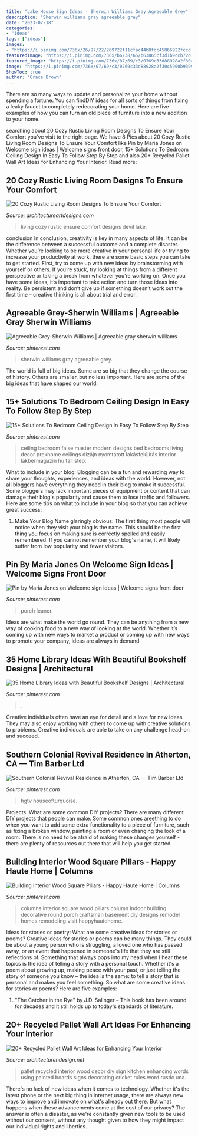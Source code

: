 ```yaml
---
title: "Lake House Sign Ideas - Sherwin Williams Gray Agreeable Grey"
description: "Sherwin williams gray agreeable grey"
date: "2023-07-18"
categories:
- "ideas"
tags: ["ideas"]
images:
- "https://i.pinimg.com/736x/26/97/22/269722f11cfac44b8fdc45866922fccd.jpg"
featuredImage: "https://i.pinimg.com/736x/b6/38/65/b63865cf3d1b9ccb72d15912491ad06e.jpg"
featured_image: "https://i.pinimg.com/736x/07/69/c3/0769c33d88928a2f30c5900b9399d275.jpg"
image: "https://i.pinimg.com/736x/07/69/c3/0769c33d88928a2f30c5900b9399d275.jpg"
ShowToc: true
author: "Grace Brown"
---
```



There are so many ways to update and personalize your home without spending a fortune. You can findDIY ideas for all sorts of things from fixing a leaky faucet to completely redecorating your home. Here are five examples of how you can turn an old piece of furniture into a new addition to your home.

	

		
searching about 20 Cozy Rustic Living Room Designs To Ensure Your Comfort you've visit to the right page. We have 8 Pics about 20 Cozy Rustic Living Room Designs To Ensure Your Comfort like Pin by Maria Jones on Welcome sign ideas | Welcome signs front door, 15+ Solutions To Bedroom Ceiling Design In Easy To Follow Step By Step and also 20+ Recycled Pallet Wall Art Ideas for Enhancing Your Interior. Read more:
		
    
## 20 Cozy Rustic Living Room Designs To Ensure Your Comfort

<img loading=lazy src="https://www.architectureartdesigns.com/wp-content/uploads/2015/01/20-Cozy-Rustic-Living-Room-Designs-To-Ensure-Your-Comfort-6-630x945.jpg" onerror="this.onerror=null;this.src='https://tse2.mm.bing.net/th?id=OIP.yelBldwJ2WbNgw67TlhwdwHaLH&amp;pid=15.1';" alt="20 Cozy Rustic Living Room Designs To Ensure Your Comfort">

_Source: architectureartdesigns.com_

>living cozy rustic ensure comfort designs devil lake. 

	

conclusion
In conclusion, creativity is key in many aspects of life. It can be the difference between a successful outcome and a complete disaster. Whether you’re looking to be more creative in your personal life or trying to increase your productivity at work, there are some basic steps you can take to get started.
First, try to come up with new ideas by brainstorming with yourself or others. If you’re stuck, try looking at things from a different perspective or taking a break from whatever you’re working on. Once you have some ideas, it’s important to take action and turn those ideas into reality. Be persistent and don’t give up if something doesn’t work out the first time – creative thinking is all about trial and error.

    
## Agreeable Grey-Sherwin Williams | Agreeable Gray Sherwin Williams

<img loading=lazy src="https://i.pinimg.com/736x/07/69/c3/0769c33d88928a2f30c5900b9399d275.jpg" onerror="this.onerror=null;this.src='https://tse2.mm.bing.net/th?id=OIP.kVva7KBxrNy2Kn5MdAJOHwHaJ3&amp;pid=15.1';" alt="Agreeable Grey-Sherwin Williams | Agreeable gray sherwin williams">

_Source: pinterest.com_

>sherwin williams gray agreeable grey. 

	

The world is full of big ideas. Some are so big that they change the course of history. Others are smaller, but no less important. Here are some of the big ideas that have shaped our world.

    
## 15+ Solutions To Bedroom Ceiling Design In Easy To Follow Step By Step

<img loading=lazy src="https://i.pinimg.com/736x/b6/38/65/b63865cf3d1b9ccb72d15912491ad06e.jpg" onerror="this.onerror=null;this.src='https://tse3.mm.bing.net/th?id=OIP.CT0bd6nP-nQbYH_LOvKJ4QHaLJ&amp;pid=15.1';" alt="15+ Solutions To Bedroom Ceiling Design In Easy To Follow Step By Step">

_Source: pinterest.com_

>ceiling bedroom false master modern designs bed bedrooms living decor prekhome ceilings dizájn nyomtatott lakásfelújítás interior lakbermagazin hu fall step. 

	

What to include in your blog:
Blogging can be a fun and rewarding way to share your thoughts, experiences, and ideas with the world. However, not all bloggers have everything they need in their blog to make it successful. Some bloggers may lack important pieces of equipment or content that can damage their blog's popularity and cause them to lose traffic and followers. Here are some tips on what to include in your blog so that you can achieve great success:
1. Make Your Blog Name glaringly obvious: The first thing most people will notice when they visit your blog is the name. This should be the first thing you focus on making sure is correctly spelled and easily remembered. If you cannot remember your blog's name, it will likely suffer from low popularity and fewer visitors.


    
## Pin By Maria Jones On Welcome Sign Ideas | Welcome Signs Front Door

<img loading=lazy src="https://i.pinimg.com/736x/c9/b0/0a/c9b00ae42a3a77cac4dc3e815aeb8151.jpg" onerror="this.onerror=null;this.src='https://tse3.mm.bing.net/th?id=OIP.veFNKlF81rCIVy6xDnFstwHaJ4&amp;pid=15.1';" alt="Pin by Maria Jones on Welcome sign ideas | Welcome signs front door">

_Source: pinterest.com_

>porch leaner. 

	

Ideas are what make the world go round. They can be anything from a new way of cooking food to a new way of looking at the world. Whether it’s coming up with new ways to market a product or coming up with new ways to promote your company, ideas are always in demand.

    
## 35 Home Library Ideas With Beautiful Bookshelf Designs | Architectural

<img loading=lazy src="https://i.pinimg.com/736x/26/97/22/269722f11cfac44b8fdc45866922fccd.jpg" onerror="this.onerror=null;this.src='https://tse4.mm.bing.net/th?id=OIP.DTTCB6a12FrvLZeRbp_lrAHaJ-&amp;pid=15.1';" alt="35 Home Library Ideas with Beautiful Bookshelf Designs | Architectural">

_Source: pinterest.com_

>. 

	

Creative individuals often have an eye for detail and a love for new ideas. They may also enjoy working with others to come up with creative solutions to problems. Creative individuals are able to take on any challenge head-on and succeed.

    
## Southern Colonial Revival Residence In Atherton, CA — Tim Barber Ltd

<img loading=lazy src="https://i.pinimg.com/736x/7d/55/61/7d5561b1c9003ce074cc2f2fb5852b98.jpg" onerror="this.onerror=null;this.src='https://tse2.mm.bing.net/th?id=OIP.CyIJXQO3e74ByginmMU7eAHaLH&amp;pid=15.1';" alt="Southern Colonial Revival Residence in Atherton, CA — Tim Barber Ltd">

_Source: pinterest.com_

>hgtv houseofturquoise. 

	

Projects: What are some common DIY projects?
There are many different DIY projects that people can make. Some common ones areething to do when you want to add some extra functionality to a piece of furniture, such as fixing a broken window, painting a room or even changing the look of a room. There is no need to be afraid of making these changes yourself - there are plenty of resources out there that will help you get started.

    
## Building Interior Wood Square Pillars - Happy Haute Home | Columns

<img loading=lazy src="https://i.pinimg.com/736x/44/ec/09/44ec09f296cb5faf861fb67b3db886a1.jpg" onerror="this.onerror=null;this.src='https://tse2.mm.bing.net/th?id=OIP.yE8xdQBpGAvintclf3yQmgHaL0&amp;pid=15.1';" alt="Building Interior Wood Square Pillars - Happy Haute Home | Columns">

_Source: pinterest.com_

>columns interior square wood pillars column indoor building decorative round porch craftsman basement diy designs remodel homes remodeling visit happyhautehome. 

	

Ideas for stories or poetry: What are some creative ideas for stories or poems?
Creative ideas for stories or poems can be many things. They could be about a young person who is struggling, a loved one who has passed away, or an event that happened in someone's life that they are still reflections of. Something that always pops into my head when I hear these topics is the idea of telling a story with a personal touch. Whether it's a poem about growing up, making peace with your past, or just telling the story of someone you know – the idea is the same: to tell a story that is personal and makes you feel something. So what are some creative ideas for stories or poems? Here are five examples: 
1. "The Catcher in the Rye" by J.D. Salinger – This book has been around for decades and it still holds up to today's standards of literature.

    
## 20+ Recycled Pallet Wall Art Ideas For Enhancing Your Interior

<img loading=lazy src="http://cdn.architecturendesign.net/wp-content/uploads/2015/06/AD-Pallet-Wall-Art-7.jpg" onerror="this.onerror=null;this.src='https://tse3.mm.bing.net/th?id=OIP.Q3UQX1J8h8p5UFXXuB7W6gHaQP&amp;pid=15.1';" alt="20+ Recycled Pallet Wall Art Ideas for Enhancing Your Interior">

_Source: architecturendesign.net_

>pallet recycled interior wood decor diy sign kitchen enhancing words using painted boards signs decorating cricket rules word rustic una. 

	

There's no lack of new ideas when it comes to technology. Whether it's the latest phone or the next big thing in internet usage, there are always new ways to improve and innovate on what's already out there. But what happens when these advancements come at the cost of our privacy? The answer is often a disaster, as we're constantly given new tools to be used without our consent, without any thought given to how they might impact our individual rights and liberties.

